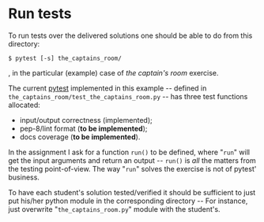 # Run tests

To run tests over the delivered solutions one should be able to do from this directory:
```
$ pytest [-s] the_captains_room/
```
, in the particular (example) case of _the captain's room_ exercise.

The current [pytest](https://docs.pytest.org/en/latest/) implemented in this example
-- defined in `the_captains_room/test_the_captains_room.py` -- has three test functions
allocated:

* input/output correctness (implemented);
* pep-8/lint format (**to be implemented**);
* docs coverage (**to be implemented**).

In the assignment I ask for a function `run()` to be defined, where "`run`" will 
get the input arguments and return an output -- `run()` is _all_ the matters from 
the testing point-of-view. The way "`run`" solves the exercise is not of pytest'
business.

To have each student's solution tested/verified it should be sufficient to just put
his/her python module in the corresponding directory -- For instance, just overwrite
"`the_captains_room.py`" module with the student's.
